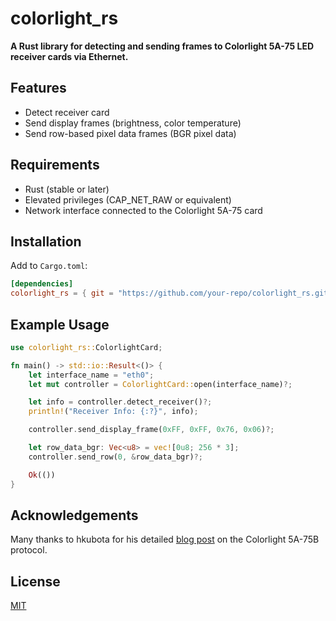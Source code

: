 # colorlight_rs

**A Rust library for detecting and sending frames to Colorlight 5A-75 LED receiver cards via Ethernet.**

## Features

- Detect receiver card
- Send display frames (brightness, color temperature)
- Send row-based pixel data frames (BGR pixel data)

## Requirements

- Rust (stable or later)
- Elevated privileges (CAP_NET_RAW or equivalent)
- Network interface connected to the Colorlight 5A-75 card

## Installation

Add to `Cargo.toml`:

```toml
[dependencies]
colorlight_rs = { git = "https://github.com/your-repo/colorlight_rs.git", branch = "main" }
```

## Example Usage

```rust
use colorlight_rs::ColorlightCard;

fn main() -> std::io::Result<()> {
    let interface_name = "eth0";
    let mut controller = ColorlightCard::open(interface_name)?;

    let info = controller.detect_receiver()?;
    println!("Receiver Info: {:?}", info);

    controller.send_display_frame(0xFF, 0xFF, 0x76, 0x06)?;

    let row_data_bgr: Vec<u8> = vec![0u8; 256 * 3];
    controller.send_row(0, &row_data_bgr)?;

    Ok(())
}
```

## Acknowledgements

Many thanks to hkubota for his detailed [blog post](https://hkubota.wordpress.com/2022/01/31/winter-project-colorlight-5a-75b-protocol/) on the Colorlight 5A-75B protocol.

## License

[MIT](./LICENSE)